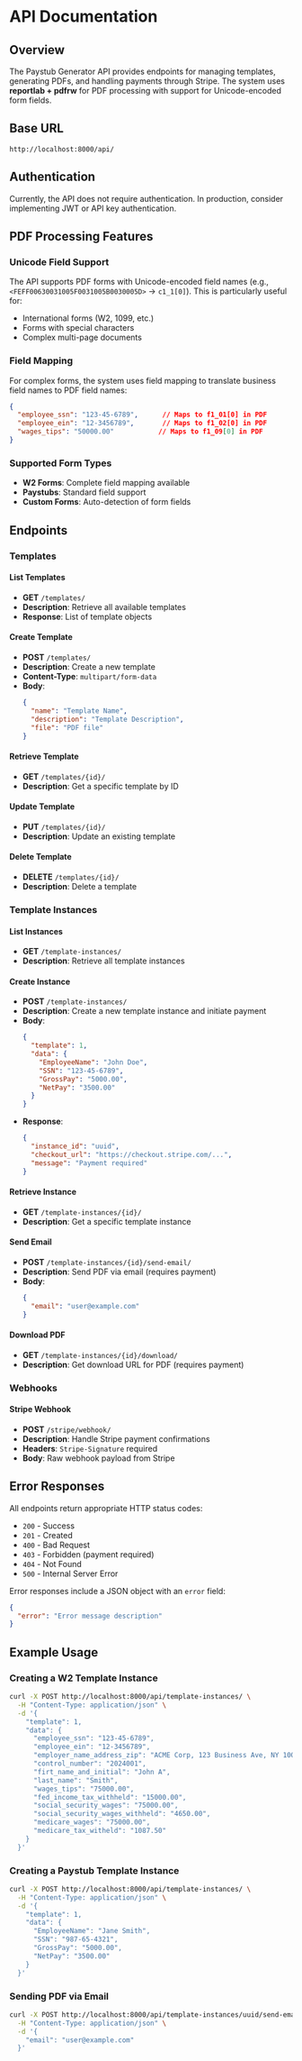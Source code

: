 # API Documentation

## Overview
The Paystub Generator API provides endpoints for managing templates, generating PDFs, and handling payments through Stripe. The system uses **reportlab + pdfrw** for PDF processing with support for Unicode-encoded form fields.

## Base URL
```
http://localhost:8000/api/
```

## Authentication
Currently, the API does not require authentication. In production, consider implementing JWT or API key authentication.

## PDF Processing Features

### Unicode Field Support
The API supports PDF forms with Unicode-encoded field names (e.g., `<FEFF00630031005F0031005B0030005D>` → `c1_1[0]`). This is particularly useful for:
- International forms (W2, 1099, etc.)
- Forms with special characters
- Complex multi-page documents

### Field Mapping
For complex forms, the system uses field mapping to translate business field names to PDF field names:

```json
{
  "employee_ssn": "123-45-6789",      // Maps to f1_01[0] in PDF
  "employee_ein": "12-3456789",       // Maps to f1_02[0] in PDF
  "wages_tips": "50000.00"           // Maps to f1_09[0] in PDF
}
```

### Supported Form Types
- **W2 Forms**: Complete field mapping available
- **Paystubs**: Standard field support
- **Custom Forms**: Auto-detection of form fields

## Endpoints

### Templates

#### List Templates
- **GET** `/templates/`
- **Description**: Retrieve all available templates
- **Response**: List of template objects

#### Create Template
- **POST** `/templates/`
- **Description**: Create a new template
- **Content-Type**: `multipart/form-data`
- **Body**:
  ```json
  {
    "name": "Template Name",
    "description": "Template Description",
    "file": "PDF file"
  }
  ```

#### Retrieve Template
- **GET** `/templates/{id}/`
- **Description**: Get a specific template by ID

#### Update Template
- **PUT** `/templates/{id}/`
- **Description**: Update an existing template

#### Delete Template
- **DELETE** `/templates/{id}/`
- **Description**: Delete a template

### Template Instances

#### List Instances
- **GET** `/template-instances/`
- **Description**: Retrieve all template instances

#### Create Instance
- **POST** `/template-instances/`
- **Description**: Create a new template instance and initiate payment
- **Body**:
  ```json
  {
    "template": 1,
    "data": {
      "EmployeeName": "John Doe",
      "SSN": "123-45-6789",
      "GrossPay": "5000.00",
      "NetPay": "3500.00"
    }
  }
  ```
- **Response**:
  ```json
  {
    "instance_id": "uuid",
    "checkout_url": "https://checkout.stripe.com/...",
    "message": "Payment required"
  }
  ```

#### Retrieve Instance
- **GET** `/template-instances/{id}/`
- **Description**: Get a specific template instance

#### Send Email
- **POST** `/template-instances/{id}/send-email/`
- **Description**: Send PDF via email (requires payment)
- **Body**:
  ```json
  {
    "email": "user@example.com"
  }
  ```

#### Download PDF
- **GET** `/template-instances/{id}/download/`
- **Description**: Get download URL for PDF (requires payment)

### Webhooks

#### Stripe Webhook
- **POST** `/stripe/webhook/`
- **Description**: Handle Stripe payment confirmations
- **Headers**: `Stripe-Signature` required
- **Body**: Raw webhook payload from Stripe

## Error Responses

All endpoints return appropriate HTTP status codes:

- `200` - Success
- `201` - Created
- `400` - Bad Request
- `403` - Forbidden (payment required)
- `404` - Not Found
- `500` - Internal Server Error

Error responses include a JSON object with an `error` field:

```json
{
  "error": "Error message description"
}
```

## Example Usage

### Creating a W2 Template Instance

```bash
curl -X POST http://localhost:8000/api/template-instances/ \
  -H "Content-Type: application/json" \
  -d '{
    "template": 1,
    "data": {
      "employee_ssn": "123-45-6789",
      "employee_ein": "12-3456789",
      "employer_name_address_zip": "ACME Corp, 123 Business Ave, NY 10001",
      "control_number": "2024001",
      "firt_name_and_initial": "John A",
      "last_name": "Smith",
      "wages_tips": "75000.00",
      "fed_income_tax_withheld": "15000.00",
      "social_security_wages": "75000.00",
      "social_security_wages_withheld": "4650.00",
      "medicare_wages": "75000.00",
      "medicare_tax_witheld": "1087.50"
    }
  }'
```

### Creating a Paystub Template Instance

```bash
curl -X POST http://localhost:8000/api/template-instances/ \
  -H "Content-Type: application/json" \
  -d '{
    "template": 1,
    "data": {
      "EmployeeName": "Jane Smith",
      "SSN": "987-65-4321",
      "GrossPay": "5000.00",
      "NetPay": "3500.00"
    }
  }'
```

### Sending PDF via Email

```bash
curl -X POST http://localhost:8000/api/template-instances/uuid/send-email/ \
  -H "Content-Type: application/json" \
  -d '{
    "email": "user@example.com"
  }'
``` 